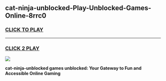 
## cat-ninja-unblocked-Play-Unblocked-Games-Online-8rrc0
<h3>
<a href="https://premium76.site?title=cat-ninja-unblocked&ref=25A">CLICK TO PLAY</a></h3>
<hr>

<h3>
<a href="https://premium76.site?title=cat-ninja-unblocked&ref=25A">CLICK 2 PLAY</a>
  
</h3>

<a href="https://premium76.site?title=cat-ninja-unblocked&ref=25A"><img src="https://clearcache.store/games.png"></a>


**cat-ninja-unblocked games unblocked: Your Gateway to Fun and Accessible Online Gaming**

